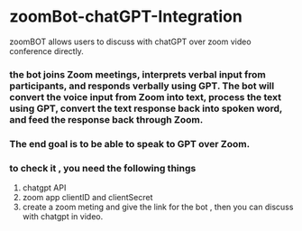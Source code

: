 # zoomBot-chatGPT-Integration
zoomBOT  allows users to discuss with chatGPT over zoom video conference directly.


### the bot joins Zoom meetings, interprets verbal input from participants, and responds verbally using GPT. The bot will convert the voice input from Zoom into text, process the text using GPT, convert the text response back into spoken word, and feed the response back through Zoom. 
### The end goal is to be able to speak to GPT over Zoom.

### to check it , you need the following things
1. chatgpt API
2. zoom app clientID and clientSecret
3. create a zoom meting and give the link for the bot , then you can discuss with chatgpt in video.
